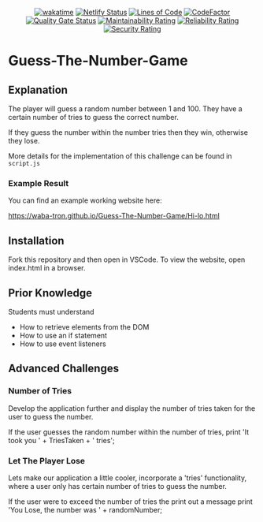 <div align="center">

  [![wakatime](https://wakatime.com/badge/github/Amir-Pourhadi/Guess-the-Number.svg)](https://wakatime.com/badge/github/Amir-Pourhadi/Guess-the-Number)
  [![Netlify Status](https://api.netlify.com/api/v1/badges/205bce97-a8e7-4053-9a85-9d562dbd716e/deploy-status)](https://app.netlify.com/sites/amir-guess-the-number/deploys)
  [![Lines of Code](https://sonarcloud.io/api/project_badges/measure?project=Amir-Pourhadi_Guess-the-Number&metric=ncloc)](https://sonarcloud.io/dashboard?id=Amir-Pourhadi_Guess-the-Number)
  [![CodeFactor](https://www.codefactor.io/repository/github/amir-pourhadi/guess-the-number/badge)](https://www.codefactor.io/repository/github/amir-pourhadi/guess-the-number)  
  [![Quality Gate Status](https://sonarcloud.io/api/project_badges/measure?project=Amir-Pourhadi_Guess-the-Number&metric=alert_status)](https://sonarcloud.io/dashboard?id=Amir-Pourhadi_Guess-the-Number)
  [![Maintainability Rating](https://sonarcloud.io/api/project_badges/measure?project=Amir-Pourhadi_Guess-the-Number&metric=sqale_rating)](https://sonarcloud.io/dashboard?id=Amir-Pourhadi_Guess-the-Number)
  [![Reliability Rating](https://sonarcloud.io/api/project_badges/measure?project=Amir-Pourhadi_Guess-the-Number&metric=reliability_rating)](https://sonarcloud.io/dashboard?id=Amir-Pourhadi_Guess-the-Number)
  [![Security Rating](https://sonarcloud.io/api/project_badges/measure?project=Amir-Pourhadi_Guess-the-Number&metric=security_rating)](https://sonarcloud.io/dashboard?id=Amir-Pourhadi_Guess-the-Number)
</div>

# Guess-The-Number-Game

## Explanation

The player will guess a random number between 1 and 100. They have a certain number of tries to guess the correct number.

If they guess the number within the number tries then they win, otherwise they lose.

More details for the implementation of this challenge can be found in `script.js`

### Example Result

You can find an example working website here:

https://waba-tron.github.io/Guess-The-Number-Game/Hi-lo.html

## Installation

Fork this repository and then open in VSCode. To view the website, open index.html in a browser.

## Prior Knowledge

Students must understand

- How to retrieve elements from the DOM
- How to use an if statement
- How to use event listeners

## Advanced Challenges

### Number of Tries

Develop the application further and display the number of tries taken for the user to guess the number.

If the user guesses the random number within the number of tries, print 'It took you ' + TriesTaken + ' tries';

### Let The Player Lose

Lets make our application a little cooler, incorporate a 'tries' functionality, where a user only has certain number of tries to guess the number.

If the user were to exceed the number of tries the print out a message print 'You Lose, the number was ' + randomNumber;
